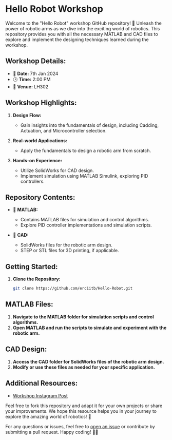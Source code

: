 # Hello Robot Workshop

Welcome to the "Hello Robot" workshop GitHub repository! 🤖 Unleash the power of robotic arms as we dive into the exciting world of robotics. This repository provides you with all the necessary MATLAB and CAD files to explore and implement the designing techniques learned during the workshop.

## Workshop Details:

- 📅 **Date:** 7th Jan 2024
- 🕒 **Time:** 2:00 PM
- 📍 **Venue:** LH302

## Workshop Highlights:

1. **Design Flow:**
   - Gain insights into the fundamentals of design, including Cadding, Actuation, and Microcontroller selection.
  
2. **Real-world Applications:**
   - Apply the fundamentals to design a robotic arm from scratch.

3. **Hands-on Experience:**
   - Utilize SolidWorks for CAD design.
   - Implement simulation using MATLAB Simulink, exploring PID controllers.

## Repository Contents:

- 📁 **MATLAB:**
   - Contains MATLAB files for simulation and control algorithms.
   - Explore PID controller implementations and simulation scripts.

- 📁 **CAD:**
   - SolidWorks files for the robotic arm design.
   - STEP or STL files for 3D printing, if applicable.

## Getting Started:

1. **Clone the Repository:**
   ```bash
   git clone https://github.com/erciitb/Hello-Robot.git
   ```

## MATLAB Files:

1. **Navigate to the MATLAB folder for simulation scripts and control algorithms.**
2. **Open MATLAB and run the scripts to simulate and experiment with the robotic arm.**

## CAD Design:

1. **Access the CAD folder for SolidWorks files of the robotic arm design.**
2. **Modify or use these files as needed for your specific application.**

## Additional Resources:

- [Workshop Instagram Post](https://www.instagram.com/p/C1vgfP2xhWU/?igsh=MWlmcHZoZXR2a2ltZw==)

Feel free to fork this repository and adapt it for your own projects or share your improvements. We hope this resource helps you in your journey to explore the amazing world of robotics! 🚀

For any questions or issues, feel free to [open an issue](https://github.com/erciitb/Hello-Robot/issues) or contribute by submitting a pull request. Happy coding! 🤖✨

